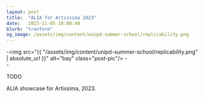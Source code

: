 ```yaml
---
layout: post
title:  "ALIA for Artissima 2023"
date:   2023-11-05 10:00:40
blurb: "tranform"
og_image: /assets/img/content/unipd-summer-school/replicability.png
---
```


-<img src="{{ "/assets/img/content/unipd-summer-school/replicability.png" | absolute_url }}" alt="bay" class="post-pic"/>
-<br />
-<br />

TODO

ALIA showcase for Artissima, 2023.
